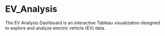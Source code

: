 # EV_Analysis
The EV Analysis Dashboard is an interactive Tableau visualization designed to explore and analyze electric vehicle (EV) data.

